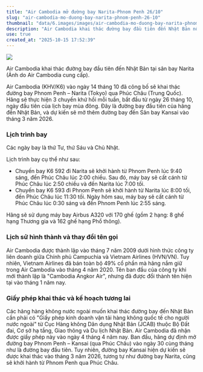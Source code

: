 ```yaml
---
title: "Air Cambodia mở đường bay Narita-Phnom Penh 26/10"
slug: "air-cambodia-mo-duong-bay-narita-phnom-penh-26-10"
thumbnail: "data/6.images/images/air-cambodia-mo-duong-bay-narita-phnom-penh-26-10.webp"
description: "Air Cambodia khai thác đường bay đầu tiên đến Nhật Bản nối Phnom Penh và Narita từ 26/10 qua Phúc Châu, dự kiến mở đường bay Kansai vào 2026."
use: true
created_at: "2025-10-15 17:52:39"
---
```


![](/images/20251014-00000006-awire-000-2-view.webp)

Air Cambodia khai thác đường bay đầu tiên đến Nhật Bản tại sân bay Narita (Ảnh do Air Cambodia cung cấp).

Air Cambodia (KHV/K6) vào ngày 14 tháng 10 đã công bố sẽ khai thác đường bay Phnom Penh – Narita (Tokyo) qua Phúc Châu (Trung Quốc). Hãng sẽ thực hiện 3 chuyến khứ hồi mỗi tuần, bắt đầu từ ngày 26 tháng 10, ngày đầu tiên của lịch bay mùa đông. Đây là đường bay đầu tiên của hãng đến Nhật Bản, và dự kiến sẽ mở thêm đường bay đến Sân bay Kansai vào tháng 3 năm 2026.

### Lịch trình bay

Các ngày bay là thứ Tư, thứ Sáu và Chủ Nhật.

Lịch trình bay cụ thể như sau:
*   Chuyến bay K6 592 đi Narita sẽ khởi hành từ Phnom Penh lúc 9:40 sáng, đến Phúc Châu lúc 2:00 chiều. Sau đó, máy bay sẽ cất cánh từ Phúc Châu lúc 2:50 chiều và đến Narita lúc 7:00 tối.
*   Chuyến bay K6 593 đi Phnom Penh sẽ khởi hành từ Narita lúc 8:00 tối, đến Phúc Châu lúc 11:30 tối. Ngày hôm sau, máy bay sẽ cất cánh từ Phúc Châu lúc 0:30 sáng và đến Phnom Penh lúc 2:55 sáng.

Hãng sẽ sử dụng máy bay Airbus A320 với 170 ghế (gồm 2 hạng: 8 ghế hạng Thương gia và 162 ghế hạng Phổ thông).

### Lịch sử hình thành và thay đổi tên gọi

Air Cambodia được thành lập vào tháng 7 năm 2009 dưới hình thức công ty liên doanh giữa Chính phủ Campuchia và Vietnam Airlines (HVN/VN). Tuy nhiên, Vietnam Airlines đã bán toàn bộ 49% cổ phần mà hãng nắm giữ trong Air Cambodia vào tháng 4 năm 2020. Tên ban đầu của công ty khi mới thành lập là "Cambodia Angkor Air", nhưng đã được đổi thành tên hiện tại vào tháng 1 năm nay.

### Giấy phép khai thác và kế hoạch tương lai

Các hãng hàng không nước ngoài muốn khai thác đường bay đến Nhật Bản cần phải có "Giấy phép kinh doanh vận tải hàng không quốc tế cho người nước ngoài" từ Cục Hàng không Dân dụng Nhật Bản (JCAB) thuộc Bộ Đất đai, Cơ sở hạ tầng, Giao thông và Du lịch Nhật Bản. Air Cambodia đã nhận được giấy phép này vào ngày 4 tháng 4 năm nay. Ban đầu, hãng dự định mở đường bay Phnom Penh – Kansai (qua Phúc Châu) vào ngày 30 cùng tháng như là đường bay đầu tiên. Tuy nhiên, đường bay Kansai hiện dự kiến sẽ được khai thác vào tháng 3 năm 2026, tương tự như đường bay Narita, cũng sẽ khởi hành từ Phnom Penh qua Phúc Châu.
